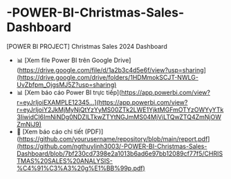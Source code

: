 # -POWER-BI-Christmas-Sales-Dashboard
[POWER BI PROJECT] Christmas Sales 2024 Dashboard
- 📊 [Xem file Power BI trên Google Drive](https://drive.google.com/file/d/1a2b3c4d5e6f/view?usp=sharing](https://drive.google.com/drive/folders/1HDMmokSCJT-NWLG-UvZbfpm_OjgsMJ5Z?usp=sharing)  
- 📊 [Xem báo cáo Power BI trực tiếp](https://app.powerbi.com/view?r=eyJrIjoiEXAMPLE12345...](https://app.powerbi.com/view?r=eyJrIjoiY2JkMjMyNjQtYzYyMS00ZTk2LWE1YjktMGFmOTYzOWYyYTk3IiwidCI6ImNiNDg0NDZlLTkwZTYtNGJmMS04MjViLTQwZTQ4ZmNjOWZmNiJ9) 
- 📄 [Xem báo cáo chi tiết (PDF)](https://github.com/yourusername/repository/blob/main/report.pdf](https://github.com/ngthuylinh3003/-POWER-BI-Christmas-Sales-Dashboard/blob/7bf230cd7398e2a1013b6ad6e97bb12089cf77f5/CHRISTMAS%20SALES%20ANALYSIS-%C4%91%C3%A3%20g%E1%BB%99p.pdf)

